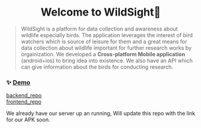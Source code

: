 <h1 align="center">Welcome to WildSight👋</h1>
<p>
</p>

> WildSight is a platform for data collection and awareness about wildlife especially birds. The application leverages the interest of bird watchers which is source of leisure for them and a great means for data collection about wildlife important for further research works by orgainization.
> We developed a <b>Cross-platform Mobile application</b> (android+ios) to bring idea into existence.
> We also have an API which can give information about the birds for conducting research.

### ✨ [Demo](https://drive.google.com/file/d/1py8u4GF_ogx8myTjexrU0sWynKW1tJ8q/view?usp=sharing)

[backend_repo](https://github.com/WildSight/WildSight_Backend)<br>
[frontend_repo](https://github.com/WildSight/WildSight_Frontend)

We already have our server up an running, Will update this repo with the link for our APK soon.
